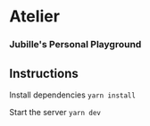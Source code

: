 # Atelier

### Jubille's Personal Playground

## Instructions

Install dependencies
`yarn install`

Start the server
`yarn dev`
